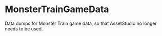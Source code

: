 # MonsterTrainGameData
Data dumps for Monster Train game data, so that AssetStudio no longer needs to be used.
